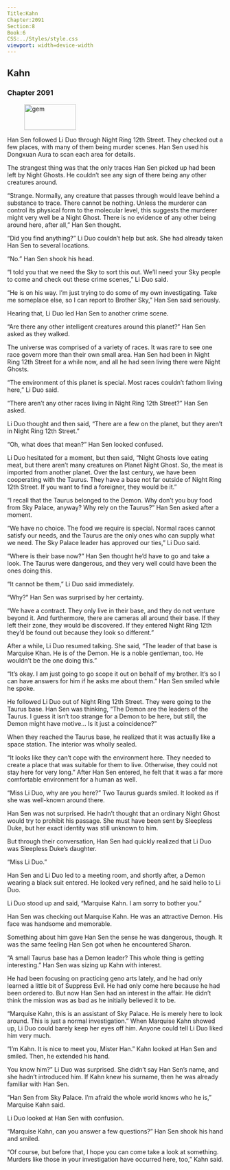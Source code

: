 ```yaml
---
Title:Kahn 
Chapter:2091 
Section:8 
Book:6 
CSS:../Styles/style.css 
viewport: width=device-width
---
```

  
## Kahn
### Chapter 2091
  
<figure>
	<img src="../Images/gem.gif" alt="gem" id="gem" width="120" height="60" />
</figure>
  

  
Han Sen followed Li Duo through Night Ring 12th Street. They checked out a few places, with many of them being murder scenes. Han Sen used his Dongxuan Aura to scan each area for details.

The strangest thing was that the only traces Han Sen picked up had been left by Night Ghosts. He couldn’t see any sign of there being any other creatures around.

“Strange. Normally, any creature that passes through would leave behind a substance to trace. There cannot be nothing. Unless the murderer can control its physical form to the molecular level, this suggests the murderer might very well be a Night Ghost. There is no evidence of any other being around here, after all,” Han Sen thought.

“Did you find anything?” Li Duo couldn’t help but ask. She had already taken Han Sen to several locations.

“No.” Han Sen shook his head.

“I told you that we need the Sky to sort this out. We’ll need your Sky people to come and check out these crime scenes,” Li Duo said.

“He is on his way. I’m just trying to do some of my own investigating. Take me someplace else, so I can report to Brother Sky,” Han Sen said seriously.

Hearing that, Li Duo led Han Sen to another crime scene.

“Are there any other intelligent creatures around this planet?” Han Sen asked as they walked.

The universe was comprised of a variety of races. It was rare to see one race govern more than their own small area. Han Sen had been in Night Ring 12th Street for a while now, and all he had seen living there were Night Ghosts.

“The environment of this planet is special. Most races couldn’t fathom living here,” Li Duo said.

“There aren’t any other races living in Night Ring 12th Street?” Han Sen asked.

Li Duo thought and then said, “There are a few on the planet, but they aren’t in Night Ring 12th Street.”

“Oh, what does that mean?” Han Sen looked confused.

Li Duo hesitated for a moment, but then said, “Night Ghosts love eating meat, but there aren’t many creatures on Planet Night Ghost. So, the meat is imported from another planet. Over the last century, we have been cooperating with the Taurus. They have a base not far outside of Night Ring 12th Street. If you want to find a foreigner, they would be it.”

“I recall that the Taurus belonged to the Demon. Why don’t you buy food from Sky Palace, anyway? Why rely on the Taurus?” Han Sen asked after a moment.

“We have no choice. The food we require is special. Normal races cannot satisfy our needs, and the Taurus are the only ones who can supply what we need. The Sky Palace leader has approved our ties,” Li Duo said.

“Where is their base now?” Han Sen thought he’d have to go and take a look. The Taurus were dangerous, and they very well could have been the ones doing this.

“It cannot be them,” Li Duo said immediately.

“Why?” Han Sen was surprised by her certainty.

“We have a contract. They only live in their base, and they do not venture beyond it. And furthermore, there are cameras all around their base. If they left their zone, they would be discovered. If they entered Night Ring 12th they’d be found out because they look so different.”

After a while, Li Duo resumed talking. She said, “The leader of that base is Marquise Khan. He is of the Demon. He is a noble gentleman, too. He wouldn’t be the one doing this.”

“It’s okay. I am just going to go scope it out on behalf of my brother. It’s so I can have answers for him if he asks me about them.” Han Sen smiled while he spoke.

He followed Li Duo out of Night Ring 12th Street. They were going to the Taurus base. Han Sen was thinking, “The Demon are the leaders of the Taurus. I guess it isn’t too strange for a Demon to be here, but still, the Demon might have motive… Is it just a coincidence?”

When they reached the Taurus base, he realized that it was actually like a space station. The interior was wholly sealed.

“It looks like they can’t cope with the environment here. They needed to create a place that was suitable for them to live. Otherwise, they could not stay here for very long.” After Han Sen entered, he felt that it was a far more comfortable environment for a human as well.

“Miss Li Duo, why are you here?” Two Taurus guards smiled. It looked as if she was well-known around there.

Han Sen was not surprised. He hadn’t thought that an ordinary Night Ghost would try to prohibit his passage. She must have been sent by Sleepless Duke, but her exact identity was still unknown to him.

But through their conversation, Han Sen had quickly realized that Li Duo was Sleepless Duke’s daughter.

“Miss Li Duo.”

Han Sen and Li Duo led to a meeting room, and shortly after, a Demon wearing a black suit entered. He looked very refined, and he said hello to Li Duo.

Li Duo stood up and said, “Marquise Kahn. I am sorry to bother you.”

Han Sen was checking out Marquise Kahn. He was an attractive Demon. His face was handsome and memorable.

Something about him gave Han Sen the sense he was dangerous, though. It was the same feeling Han Sen got when he encountered Sharon.

“A small Taurus base has a Demon leader? This whole thing is getting interesting.” Han Sen was sizing up Kahn with interest.

He had been focusing on practicing geno arts lately, and he had only learned a little bit of Suppress Evil. He had only come here because he had been ordered to. But now Han Sen had an interest in the affair. He didn’t think the mission was as bad as he initially believed it to be.

“Marquise Kahn, this is an assistant of Sky Palace. He is merely here to look around. This is just a normal investigation.” When Marquise Kahn showed up, Li Duo could barely keep her eyes off him. Anyone could tell Li Duo liked him very much.

“I’m Kahn. It is nice to meet you, Mister Han.” Kahn looked at Han Sen and smiled. Then, he extended his hand.

You know him?” Li Duo was surprised. She didn’t say Han Sen’s name, and she hadn’t introduced him. If Kahn knew his surname, then he was already familiar with Han Sen.

“Han Sen from Sky Palace. I’m afraid the whole world knows who he is,” Marquise Kahn said.

Li Duo looked at Han Sen with confusion.

“Marquise Kahn, can you answer a few questions?” Han Sen shook his hand and smiled.

“Of course, but before that, I hope you can come take a look at something. Murders like those in your investigation have occurred here, too,” Kahn said.